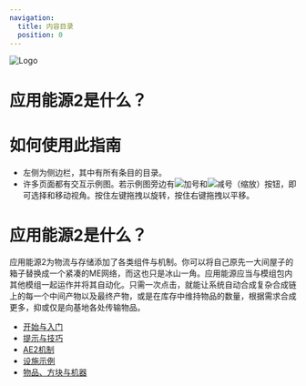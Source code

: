 ```yaml
---
navigation:
  title: 内容目录
  position: 0
---
```


![Logo](assets/logo.png)

# 应用能源2是什么？

# 如何使用此指南

* 左侧为侧边栏，其中有所有条目的目录。
* 许多页面都有交互示例图。若示例图旁边有![加号](assets/diagrams/plus.png)和![减号](assets/diagrams/minus.png)（缩放）按钮，即可选择和移动视角。按住左键拖拽以旋转，按住右键拖拽以平移。

# 应用能源2是什么？

应用能源2为物流与存储添加了各类组件与机制。你可以将自己原先一大间屋子的箱子替换成一个紧凑的ME网络，而这也只是冰山一角。应用能源应当与模组包内其他模组一起运作并将其自动化。只需一次点击，就能让系统自动合成复杂合成链上的每一个中间产物以及最终产物，或是在库存中维持物品的数量，根据需求合成更多，抑或仅是向基地各处传输物品。

* [开始与入门](getting-started.md)
* [提示与技巧](tips-and-tricks.md)
* [AE2机制](ae2-mechanics/ae2-mechanics-index.md)
* [设施示例](example-setups/example-setups-index.md)
* [物品、方块与机器](items-blocks-machines/items-blocks-machines-index.md)

<GameScene zoom="4" interactive={true}>
  <ImportStructure src="assets/assemblies/autocraft_setup_greebles.snbt" />
  <IsometricCamera yaw="195" pitch="30" />
</GameScene>
